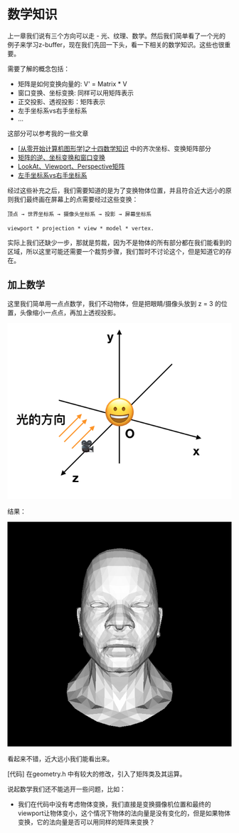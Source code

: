 # 数学知识

上一章我们说有三个方向可以走 - 光、纹理、数学。然后我们简单看了一个光的例子来学习z-buffer，现在我们先回一下头，看一下相关的数学知识。这些也很重要。

需要了解的概念包括：

- 矩阵是如何变换向量的: V' = Matrix * V
- 窗口变换、坐标变换: 同样可以用矩阵表示
- 正交投影、透视投影：矩阵表示
- 左手坐标系vs右手坐标系
- ...

这部分可以参考我的一些文章

- [[从零开始计算机图形学]之十四数学知识](https://zhuanlan.zhihu.com/p/63610995) 中的齐次坐标、变换矩阵部分
- [矩阵的逆、坐标变换和窗口变换](https://zhuanlan.zhihu.com/p/66240124)
- [LookAt、Viewport、Perspective矩阵](https://zhuanlan.zhihu.com/p/66384929)
- [左手坐标系vs右手坐标系](https://zhuanlan.zhihu.com/p/64707259)


经过这些补充之后，我们需要知道的是为了变换物体位置，并且符合近大远小的原则我们最终画在屏幕上的点需要经过这些变换：


```
顶点 → 世界坐标系 → 摄像头坐标系 → 投影 → 屏幕坐标系

viewport * projection * view * model * vertex.
```

实际上我们还缺少一步，那就是剪裁，因为不是物体的所有部分都在我们能看到的区域，所以这里可能还需要一个裁剪步骤，我们暂时不讨论这个，但是知道它的存在。


## 加上数学

这里我们简单用一点点数学，我们不动物体，但是把眼睛/摄像头放到 z = 3 的位置，头像缩小一点点，再加上透视投影。

![](images/math_loc.png)

结果：

![](images/math01.png)


看起来不错，近大远小我们能看出来。

[代码] 在geometry.h 中有较大的修改，引入了矩阵类及其运算。


说起数学我们还不能逃开一些问题，比如：

- 我们在代码中没有考虑物体变换，我们直接是变换摄像机位置和最终的viewport让物体变小，这个情况下物体的法向量是没有变化的，但是如果物体变换，它的法向量是否可以用同样的矩阵来变换？
